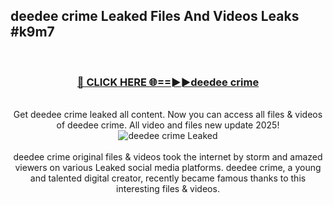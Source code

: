 ## deedee crime Leaked Files And Videos Leaks #k9m7
<br>
<div align="center">
<h3><a href="https://watchclip.my.id/deedee crime" rel="nofollow">🔴 CLICK HERE 🌐==►►deedee crime</a></h3>
<br>
Get deedee crime leaked all content. Now you can access all files & videos of deedee crime. All video and files new update 2025!
<br>
<a href="https://watchclip.my.id/deedee crime" rel="nofollow" data-target="animated-image.originalLink"><img src="https://i.ibb.co.com/WyWwxjT/player-gif2.gif" alt="deedee crime Leaked" style="max-width: 100%; display: inline-block;" data-target="animated-image.originalImage"></a>
<br><br>
deedee crime original files & videos took the internet by storm and amazed viewers on various Leaked social media platforms. deedee crime, a young and talented digital creator, recently became famous thanks to this interesting files & videos.
</div>
<br>